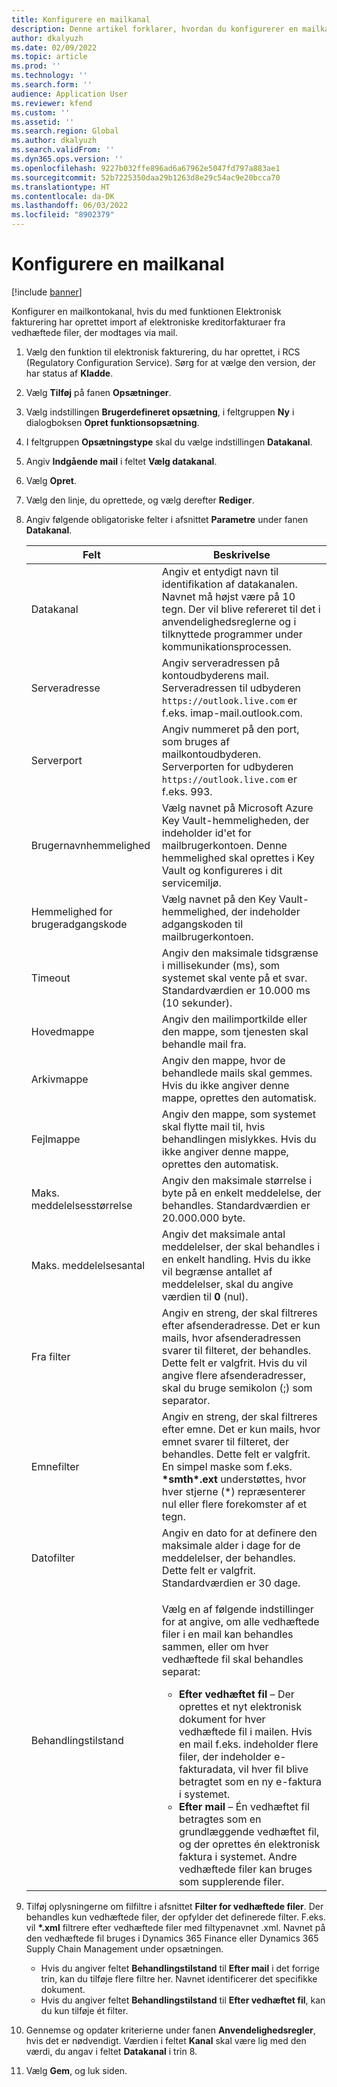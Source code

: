```yaml
---
title: Konfigurere en mailkanal
description: Denne artikel forklarer, hvordan du konfigurerer en mailkanal til modtagelse af elektroniske fakturaer.
author: dkalyuzh
ms.date: 02/09/2022
ms.topic: article
ms.prod: ''
ms.technology: ''
ms.search.form: ''
audience: Application User
ms.reviewer: kfend
ms.custom: ''
ms.assetid: ''
ms.search.region: Global
ms.author: dkalyuzh
ms.search.validFrom: ''
ms.dyn365.ops.version: ''
ms.openlocfilehash: 9227b032ffe896ad6a67962e5047fd797a883ae1
ms.sourcegitcommit: 52b7225350daa29b1263d8e29c54ac9e20bcca70
ms.translationtype: HT
ms.contentlocale: da-DK
ms.lasthandoff: 06/03/2022
ms.locfileid: "8902379"
---
```

# <a name="configure-an-email-channel"></a>Konfigurere en mailkanal

[!include [banner](../includes/banner.md)]

Konfigurer en mailkontokanal, hvis du med funktionen Elektronisk fakturering har oprettet import af elektroniske kreditorfakturaer fra vedhæftede filer, der modtages via mail.

1. Vælg den funktion til elektronisk fakturering, du har oprettet, i RCS (Regulatory Configuration Service). Sørg for at vælge den version, der har status af **Kladde**.
2. Vælg **Tilføj** på fanen **Opsætninger**.
3. Vælg indstillingen **Brugerdefineret opsætning**, i feltgruppen **Ny** i dialogboksen **Opret funktionsopsætning**.
4. I feltgruppen **Opsætningstype** skal du vælge indstillingen **Datakanal**.
5. Angiv **Indgående mail** i feltet **Vælg datakanal**.
6. Vælg **Opret**.
7. Vælg den linje, du oprettede, og vælg derefter **Rediger**.
8. Angiv følgende obligatoriske felter i afsnittet **Parametre** under fanen **Datakanal**.

    | Felt                | Beskrivelse |
    |----------------------|-------------|
    | Datakanal         | Angiv et entydigt navn til identifikation af datakanalen. Navnet må højst være på 10 tegn. Der vil blive refereret til det i anvendelighedsreglerne og i tilknyttede programmer under kommunikationsprocessen. |
    | Serveradresse       | Angiv serveradressen på kontoudbyderens mail. Serveradressen til udbyderen `https://outlook.live.com` er f.eks. imap-mail.outlook.com. |
    | Serverport          | Angiv nummeret på den port, som bruges af mailkontoudbyderen. Serverporten for udbyderen `https://outlook.live.com` er f.eks. 993. |
    | Brugernavnhemmelighed     | Vælg navnet på Microsoft Azure Key Vault-hemmeligheden, der indeholder id'et for mailbrugerkontoen. Denne hemmelighed skal oprettes i Key Vault og konfigureres i dit servicemiljø. |
    | Hemmelighed for brugeradgangskode | Vælg navnet på den Key Vault-hemmelighed, der indeholder adgangskoden til mailbrugerkontoen. |
    | Timeout              | Angiv den maksimale tidsgrænse i millisekunder (ms), som systemet skal vente på et svar. Standardværdien er 10.000 ms (10 sekunder). |
    | Hovedmappe          | Angiv den mailimportkilde eller den mappe, som tjenesten skal behandle mail fra. |
    | Arkivmappe       | Angiv den mappe, hvor de behandlede mails skal gemmes. Hvis du ikke angiver denne mappe, oprettes den automatisk. |
    | Fejlmappe         | Angiv den mappe, som systemet skal flytte mail til, hvis behandlingen mislykkes. Hvis du ikke angiver denne mappe, oprettes den automatisk. |
    | Maks. meddelelsesstørrelse     | Angiv den maksimale størrelse i byte på en enkelt meddelelse, der behandles. Standardværdien er 20.000.000 byte. |
    | Maks. meddelelsesantal   | Angiv det maksimale antal meddelelser, der skal behandles i en enkelt handling. Hvis du ikke vil begrænse antallet af meddelelser, skal du angive værdien til **0** (nul). |
    | Fra filter          | Angiv en streng, der skal filtreres efter afsenderadresse. Det er kun mails, hvor afsenderadressen svarer til filteret, der behandles. Dette felt er valgfrit. Hvis du vil angive flere afsenderadresser, skal du bruge semikolon (;) som separator. |
    | Emnefilter       | Angiv en streng, der skal filtreres efter emne. Det er kun mails, hvor emnet svarer til filteret, der behandles. Dette felt er valgfrit. En simpel maske som f.eks. **\*smth\*.ext** understøttes, hvor hver stjerne (\*) repræsenterer nul eller flere forekomster af et tegn. |
    | Datofilter          | Angiv en dato for at definere den maksimale alder i dage for de meddelelser, der behandles. Dette felt er valgfrit. Standardværdien er 30 dage. |
    | Behandlingstilstand      | <p>Vælg en af følgende indstillinger for at angive, om alle vedhæftede filer i en mail kan behandles sammen, eller om hver vedhæftede fil skal behandles separat:</p><ul><li><b>Efter vedhæftet fil</b> – Der oprettes et nyt elektronisk dokument for hver vedhæftede fil i mailen. Hvis en mail f.eks. indeholder flere filer, der indeholder e-fakturadata, vil hver fil blive betragtet som en ny e-faktura i systemet.</li><li><b>Efter mail</b> – Én vedhæftet fil betragtes som en grundlæggende vedhæftet fil, og der oprettes én elektronisk faktura i systemet. Andre vedhæftede filer kan bruges som supplerende filer.</li></ul> |

9. Tilføj oplysningerne om filfiltre i afsnittet **Filter for vedhæftede filer**. Der behandles kun vedhæftede filer, der opfylder det definerede filter. F.eks. vil **\*.xml** filtrere efter vedhæftede filer med filtypenavnet .xml. Navnet på den vedhæftede fil bruges i Dynamics 365 Finance eller Dynamics 365 Supply Chain Management under opsætningen.

    - Hvis du angiver feltet **Behandlingstilstand** til **Efter mail** i det forrige trin, kan du tilføje flere filtre her. Navnet identificerer det specifikke dokument.
    - Hvis du angiver feltet **Behandlingstilstand** til **Efter vedhæftet fil**, kan du kun tilføje ét filter.

10. Gennemse og opdater kriterierne under fanen **Anvendelighedsregler**, hvis det er nødvendigt. Værdien i feltet **Kanal** skal være lig med den værdi, du angav i feltet **Datakanal** i trin 8.
11. Vælg **Gem**, og luk siden.
